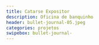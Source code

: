 ```yaml
---
title: Catarse Expositor 
description: Oficina de banquinho
header: bullet-journal-05.jpeg 
categories: projetos
swipebox: bullet-journal- 
---
```

